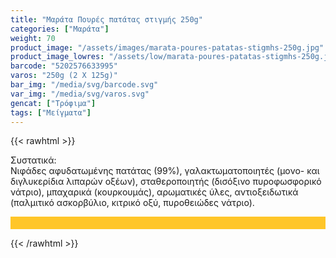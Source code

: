```yaml
---
title: "Μαράτα Πουρές πατάτας στιγμής 250g"
categories: ["Μαράτα"]
weight: 70
product_image: "/assets/images/marata-poures-patatas-stigmhs-250g.jpg"
product_image_lowres: "/assets/low/marata-poures-patatas-stigmhs-250g.jpg"
barcode: "5202576633995"
varos: "250g (2 X 125g)"
bar_img: "/media/svg/barcode.svg"
var_img: "/media/svg/varos.svg"
gencat: ["Τρόφιμα"]
tags: ["Μείγματα"]
---
```

{{< rawhtml >}}
<div class="product"><div id="sistatika">Συστατικά:</div><div class="alltext">Νιφάδες αφυδατωμένης πατάτας (99%), γαλακτωματοποιητές (μονο- και διγλυκερίδια λιπαρών οξέων), σταθεροποιητής (δισόξινο πυροφωσφορικό νάτριο), μπαχαρικά (κουρκουμάς), αρωματικές ύλες, αντιοξειδωτικά (παλμιτικό ασκορβύλιο, κιτρικό οξύ, πυροθειώδες νάτριο).<p style="padding:10px;background:#ffc629;font-<div class="pimg"></div>
</div>

{{< /rawhtml >}}



